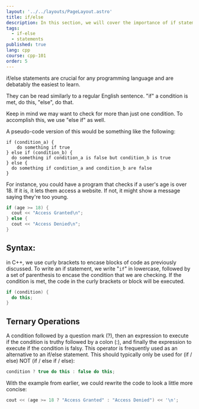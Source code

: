 ```yaml
---
layout: '../../layouts/PageLayout.astro'
title: if/else
description: In this section, we will cover the importance of if statements!
tags:
  - if-else
  - statements
published: true
lang: cpp
course: cpp-101
order: 5
---
```

if/else statements are crucial for any programming language and are debatably the easiest to learn.

They can be read similarly to a regular English sentence. "if" a condition is met, do this, "else", do that.

Keep in mind we may want to check for more than just one condition. To accomplish this, we use "else if" as well.

A pseudo-code version of this would be something like the following:

```
if (condition_a) {
	do something if true
} else if (condition_b) {
  do something if condition_a is false but condition_b is true
} else {
  do something if condition_a and condition_b are false
}
```

For instance, you could have a program that checks if a user's age is over 18. If it is, it lets them access a website. If not, it might show a message saying they're too young.

```cpp
if (age >= 18) {
  cout << "Access Granted\n";
} else {
  cout << "Access Denied\n";
}
```

## Syntax:

in C++, we use curly brackets to encase blocks of code as previously discussed. To write an if statement, we write "`if`" in lowercase, followed by a set of parenthesis to encase the condition that we are checking. If the condition is met, the code in the curly brackets or block will be executed.

```cpp
if (condition) {
  do this;
}
```

## Ternary Operations

A condition followed by a question mark (?), then an expression to execute if the condition is truthy followed by a colon (:), and finally the expression to execute if the condition is falsy. This operator is frequently used as an alternative to an if/else statement. This should typically only be used for (if / else) NOT (if / else if / else):

```cpp
condition ? true do this : false do this;
```

With the example from earlier, we could rewrite the code to look a little more concise:

```cpp
cout << (age >= 18 ? "Access Granted" : "Access Denied") << '\n';
```
